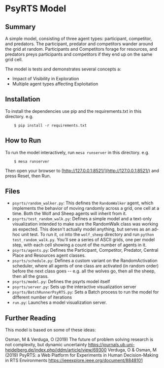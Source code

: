 # PsyRTS Model

## Summary

A simple model, consisting of three agent types: participant, competitor, and predators. The participant, predator and competitors wander around the grid at random. Participants and Competitors forage for resources, and predators preys participants and competitors if they end up on the same grid cell.


The model is tests and demonstrates several concepts a:
 -  Impact of Visibility in Exploration
 -  Multiple agent types affecting Exploitation
 
## Installation

To install the dependencies use pip and the requirements.txt in this directory. e.g.

```
    $ pip install -r requirements.txt
```

## How to Run

To run the model interactively, run ``mesa runserver`` in this directory. e.g.

```
    $ mesa runserver
```

Then open your browser to [http://127.0.0.1:8521/](http://127.0.0.1:8521/) and press Reset, then Run.

## Files

* ``psyrts/random_walker.py``: This defines the ``RandomWalker`` agent, which implements the behavior of moving randomly across a grid, one cell at a time. Both the Wolf and Sheep agents will inherit from it.
* ``psyrts/test_random_walk.py``: Defines a simple model and a text-only visualization intended to make sure the RandomWalk class was working as expected. This doesn't actually model anything, but serves as an ad-hoc unit test. To run it, ``cd`` into the ``wolf_sheep`` directory and run ``python test_random_walk.py``. You'll see a series of ASCII grids, one per model step, with each cell showing a count of the number of agents in it.
* ``psyrts/agents.py``: Defines the Participant, Competitor, Predator, Central Place and Resources agent classes.
* ``psyrts/schedule.py``: Defines a custom variant on the RandomActivation scheduler, where all agents of one class are activated (in random order) before the next class goes -- e.g. all the wolves go, then all the sheep, then all the grass.
* ``psyrts/model.py``: Defines the psyrts model itself
* ``psyrts/server.py``: Sets up the interactive visualization server
* ``psyrts/BatchRunnerPsyRTS.py``: Sets a Batch process to run the model for different number of iterations
* ``run.py``: Launches a model visualization server.

## Further Reading

This model is based on some of these ideas:

 Osman, M & Verduga, O (2019) The future of problem solving research is not complexity, but dynamic uncertainty https://journals.ub.uni-heidelberg.de/index.php/jddm/article/view/69300
 Verduga, O & Osman, M (2019) PsyRTS: a Web Platform for Experiments in Human Decision-Making in RTS Environments https://ieeexplore.ieee.org/document/8848101

